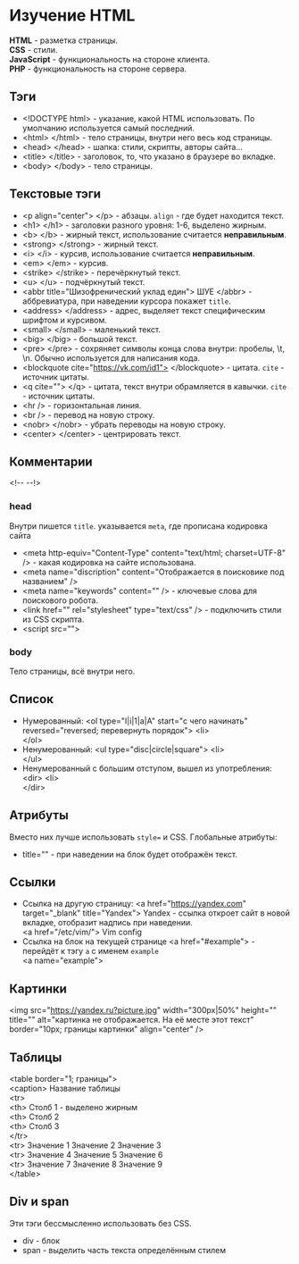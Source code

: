 # Изучение HTML

**HTML** - разметка страницы. <br>
**CSS** - стили. <br>
**JavaScript** - функциональность на стороне клиента. <br>
**PHP** - функциональность на стороне сервера. <br>


## Тэги
* \<!DOCTYPE html> - указание, какой HTML использовать. По умолчанию используется самый последний.
* \<html> \</html> - тело страницы, внутри него весь код страницы.
* \<head> \</head> - шапка: стили, скрипты, авторы сайта...
* \<title> \</title> - заголовок, то, что указано в браузере во вкладке.
* \<body> \</body> - тело страницы.


## Текстовые тэги
* \<p align="center"> \</p> - абзацы. `align` - где будет находится текст.
* \<h1> \</h1> - заголовки разного уровня: 1-6, выделено жирным.
* \<b> \</b> - жирный текст, использование считается **неправильным**.
* \<strong> \</strong> - жирный текст.
* \<i> \</i> - курсив, использование считается **неправильным**.
* \<em> \</em> - курсив.
* \<strike> \</strike> - перечёркнутый текст.
* \<u> \</u> - подчёркнутый текст.
* \<abbr title="Шизофренический уклад един"> ШУЕ \</abbr> - аббревиатура, при наведении курсора покажет `title`.
* \<address> \</address> - адрес, выделяет текст специфическим шрифтом и курсивом.
* \<small> \</small> - маленький текст.
* \<big> \</big> - большой текст.
* \<pre> \</pre> - сохряняет символы конца слова внутри: пробелы, \t, \n. Обычно используется для написания кода.
* \<blockquote cite="https://vk.com/id1"> \</blockquote> - цитата. `cite` - источник цитаты.
* \<q cite=""> \</q> - цитата, текст внутри обрамляется в кавычки. `cite` - источник цитаты.
* \<hr /> - горизонтальная линия.
* \<br /> - перевод на новую строку.
* \<nobr> \</nobr> - убрать переводы на новую строку.
* \<center> \</center> - центрировать текст.


## Комментарии
\<!-- --!> 


### head
Внутри пишется `title`. указывается `meta`, где прописана кодировка сайта
* \<meta http-equiv="Content-Type" content="text/html; charset=UTF-8" /> - какая кодировка на сайте использована.
* \<meta name="discription" content="Отображается в поисковике под названием" />
* \<meta name="keywords" content="" /> - ключевые слова для поискового робота.
* \<link href="" rel="stylesheet" type="text/css" /> - подключить стили из CSS скрипта.
* \<script src=""> </script>


### body
Тело страницы, всё внутри него.


## Список
* Нумерованный:
    \<ol type="I|i|1|a|A" start="с чего начинать" reversed="reversed; перевернуть порядок">
        \<li> </li>
    \</ol>
* Ненумерованный:
    \<ul type="disc|circle|square">
        \<li> </li>
    \</ul>
* Ненумерованный с большим отступом, вышел из употребления:
    \<dir>
        \<li> </li>
    \</dir>


## Атрибуты
Вместо них лучше использовать `style=` и CSS.
Глобальные атрибуты:
* title="" - при наведении на блок будет отображён текст.


## Ссылки
* Ссылка на другую страницу:
    \<a href="https://yandex.com" target="_blank" title="Yandex"> Yandex </a> - ссылка откроет сайт в новой вкладке, отобразит надпись при наведении. <br />
    \<a href="/etc/vim/"> Vim config </a>
* Ссылка на блок на текущей странице
    \<a href="#example"> </a> - перейдёт к тэгу `a` с именем `example` <br />
    \<a name="example"> </a>


## Картинки
\<img src="https://yandex.ru?picture.jpg" width="300px|50%" height="" title="" 
alt="картинка не отображается. На её месте этот текст" border="10px; границы картинки"
align="center" /> 


## Таблицы
\<table border="1; границы"> <br />
    \<caption> Название таблицы </caption> <br />
    \<tr> <br />
        \<th> Столб 1 </th> - выделено жирным <br />
        \<th> Столб 2 </th> <br />
        \<th> Столб 3 </th> <br /> 
    \</tr> <br />
    \<tr> <td> Значение 1 </td> <td> Значение 2 </td> <td> Значение 3 </td> </tr> <br />
    \<tr> <td> Значение 4 </td> <td> Значение 5 </td> <td> Значение 6 </td> </tr> <br />
    \<tr> <td> Значение 7 </td> <td> Значение 8 </td> <td> Значение 9 </td> </tr> <br />
\</table>


## Div и span
Эти тэги бессмысленно использовать без CSS.
* div - блок
* span - выделить часть текста определённым стилем 


